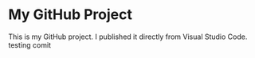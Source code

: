 # My GitHub Project

This is my GitHub project. I published it directly from Visual Studio Code. testing comit